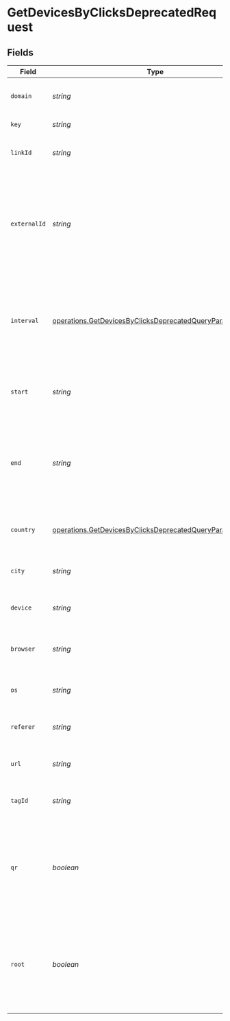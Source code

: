 # GetDevicesByClicksDeprecatedRequest


## Fields

| Field                                                                                                                                  | Type                                                                                                                                   | Required                                                                                                                               | Description                                                                                                                            |
| -------------------------------------------------------------------------------------------------------------------------------------- | -------------------------------------------------------------------------------------------------------------------------------------- | -------------------------------------------------------------------------------------------------------------------------------------- | -------------------------------------------------------------------------------------------------------------------------------------- |
| `domain`                                                                                                                               | *string*                                                                                                                               | :heavy_minus_sign:                                                                                                                     | The domain to filter analytics for.                                                                                                    |
| `key`                                                                                                                                  | *string*                                                                                                                               | :heavy_minus_sign:                                                                                                                     | The short link slug.                                                                                                                   |
| `linkId`                                                                                                                               | *string*                                                                                                                               | :heavy_minus_sign:                                                                                                                     | The unique ID of the short link on Dub.                                                                                                |
| `externalId`                                                                                                                           | *string*                                                                                                                               | :heavy_minus_sign:                                                                                                                     | This is the ID of the link in the your database. Must be prefixed with 'ext_' when passed as a query parameter.                        |
| `interval`                                                                                                                             | [operations.GetDevicesByClicksDeprecatedQueryParamInterval](../../models/operations/getdevicesbyclicksdeprecatedqueryparaminterval.md) | :heavy_minus_sign:                                                                                                                     | The interval to retrieve analytics for. Takes precedence over start and end. If undefined, defaults to 24h.                            |
| `start`                                                                                                                                | *string*                                                                                                                               | :heavy_minus_sign:                                                                                                                     | The start date and time when to retrieve analytics from.                                                                               |
| `end`                                                                                                                                  | *string*                                                                                                                               | :heavy_minus_sign:                                                                                                                     | The end date and time when to retrieve analytics from. If not provided, defaults to the current date.                                  |
| `country`                                                                                                                              | [operations.GetDevicesByClicksDeprecatedQueryParamCountry](../../models/operations/getdevicesbyclicksdeprecatedqueryparamcountry.md)   | :heavy_minus_sign:                                                                                                                     | The country to retrieve analytics for.                                                                                                 |
| `city`                                                                                                                                 | *string*                                                                                                                               | :heavy_minus_sign:                                                                                                                     | The city to retrieve analytics for.                                                                                                    |
| `device`                                                                                                                               | *string*                                                                                                                               | :heavy_minus_sign:                                                                                                                     | The device to retrieve analytics for.                                                                                                  |
| `browser`                                                                                                                              | *string*                                                                                                                               | :heavy_minus_sign:                                                                                                                     | The browser to retrieve analytics for.                                                                                                 |
| `os`                                                                                                                                   | *string*                                                                                                                               | :heavy_minus_sign:                                                                                                                     | The OS to retrieve analytics for.                                                                                                      |
| `referer`                                                                                                                              | *string*                                                                                                                               | :heavy_minus_sign:                                                                                                                     | The referer to retrieve analytics for.                                                                                                 |
| `url`                                                                                                                                  | *string*                                                                                                                               | :heavy_minus_sign:                                                                                                                     | The URL to retrieve analytics for.                                                                                                     |
| `tagId`                                                                                                                                | *string*                                                                                                                               | :heavy_minus_sign:                                                                                                                     | The tag ID to retrieve analytics for.                                                                                                  |
| `qr`                                                                                                                                   | *boolean*                                                                                                                              | :heavy_minus_sign:                                                                                                                     | Filter for QR code scans. If true, filter for QR codes only. If false, filter for links only. If undefined, return both.               |
| `root`                                                                                                                                 | *boolean*                                                                                                                              | :heavy_minus_sign:                                                                                                                     | Filter for root domains. If true, filter for domains only. If false, filter for links only. If undefined, return both.                 |
